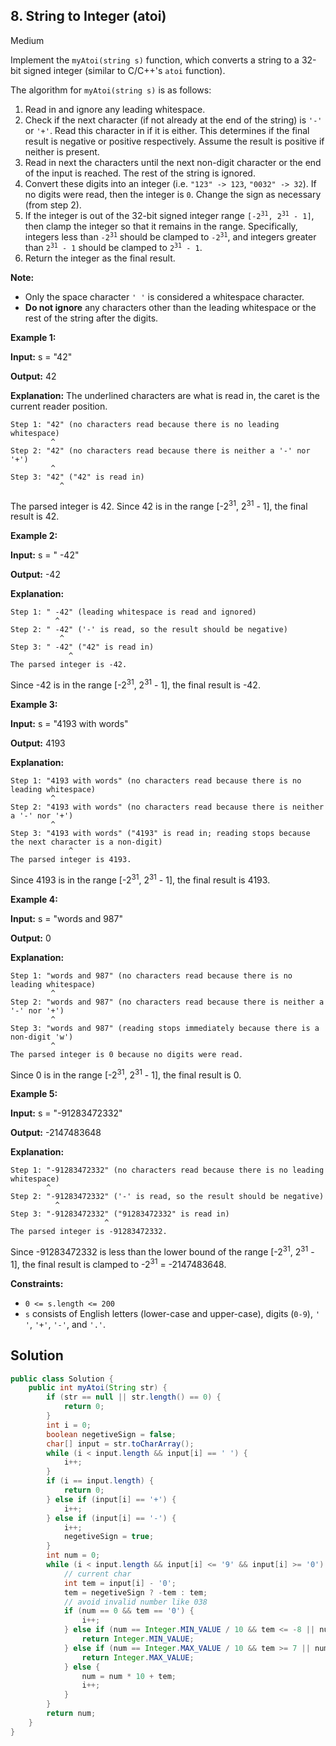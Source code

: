 ## 8\. String to Integer (atoi)

Medium

Implement the `myAtoi(string s)` function, which converts a string to a 32-bit signed integer (similar to C/C++'s `atoi` function).

The algorithm for `myAtoi(string s)` is as follows:

1.  Read in and ignore any leading whitespace.
2.  Check if the next character (if not already at the end of the string) is `'-'` or `'+'`. Read this character in if it is either. This determines if the final result is negative or positive respectively. Assume the result is positive if neither is present.
3.  Read in next the characters until the next non-digit character or the end of the input is reached. The rest of the string is ignored.
4.  Convert these digits into an integer (i.e. `"123" -> 123`, `"0032" -> 32`). If no digits were read, then the integer is `0`. Change the sign as necessary (from step 2).
5.  If the integer is out of the 32-bit signed integer range <code>[-2<sup>31</sup>, 2<sup>31</sup> - 1]</code>, then clamp the integer so that it remains in the range. Specifically, integers less than <code>-2<sup>31</sup></code> should be clamped to <code>-2<sup>31</sup></code>, and integers greater than <code>2<sup>31</sup> - 1</code> should be clamped to <code>2<sup>31</sup> - 1</code>.
6.  Return the integer as the final result.

**Note:**

*   Only the space character `' '` is considered a whitespace character.
*   **Do not ignore** any characters other than the leading whitespace or the rest of the string after the digits.

**Example 1:**

**Input:** s = "42"

**Output:** 42

**Explanation:** The underlined characters are what is read in, the caret is the current reader position.

    Step 1: "42" (no characters read because there is no leading whitespace)
             ^ 
    Step 2: "42" (no characters read because there is neither a '-' nor '+')
             ^
    Step 3: "42" ("42" is read in)
               ^

The parsed integer is 42. Since 42 is in the range [-2<sup>31</sup>, 2<sup>31</sup> - 1], the final result is 42. 

**Example 2:**

**Input:** s = " -42"

**Output:** -42

**Explanation:**

    Step 1: " -42" (leading whitespace is read and ignored)
              ^ 
    Step 2: " -42" ('-' is read, so the result should be negative)
               ^
    Step 3: " -42" ("42" is read in)
                 ^
    The parsed integer is -42.

Since -42 is in the range [-2<sup>31</sup>, 2<sup>31</sup> - 1], the final result is -42. 

**Example 3:**

**Input:** s = "4193 with words"

**Output:** 4193

**Explanation:**

    Step 1: "4193 with words" (no characters read because there is no leading whitespace)
             ^
    Step 2: "4193 with words" (no characters read because there is neither a '-' nor '+')
             ^
    Step 3: "4193 with words" ("4193" is read in; reading stops because the next character is a non-digit)
                 ^ 
    The parsed integer is 4193.

Since 4193 is in the range [-2<sup>31</sup>, 2<sup>31</sup> - 1], the final result is 4193. 

**Example 4:**

**Input:** s = "words and 987"

**Output:** 0

**Explanation:**

    Step 1: "words and 987" (no characters read because there is no leading whitespace)
             ^
    Step 2: "words and 987" (no characters read because there is neither a '-' nor '+')
             ^
    Step 3: "words and 987" (reading stops immediately because there is a non-digit 'w')
             ^
    The parsed integer is 0 because no digits were read.

Since 0 is in the range [-2<sup>31</sup>, 2<sup>31</sup> - 1], the final result is 0. 

**Example 5:**

**Input:** s = "-91283472332"

**Output:** -2147483648

**Explanation:**

    Step 1: "-91283472332" (no characters read because there is no leading whitespace)
            ^
    Step 2: "-91283472332" ('-' is read, so the result should be negative)
              ^
    Step 3: "-91283472332" ("91283472332" is read in)
                         ^
    The parsed integer is -91283472332.

Since -91283472332 is less than the lower bound of the range [-2<sup>31</sup>, 2<sup>31</sup> - 1], the final result is clamped to -2<sup>31</sup> = -2147483648.  

**Constraints:**

*   `0 <= s.length <= 200`
*   `s` consists of English letters (lower-case and upper-case), digits (`0-9`), `' '`, `'+'`, `'-'`, and `'.'`.

## Solution

```java
public class Solution {
    public int myAtoi(String str) {
        if (str == null || str.length() == 0) {
            return 0;
        }
        int i = 0;
        boolean negetiveSign = false;
        char[] input = str.toCharArray();
        while (i < input.length && input[i] == ' ') {
            i++;
        }
        if (i == input.length) {
            return 0;
        } else if (input[i] == '+') {
            i++;
        } else if (input[i] == '-') {
            i++;
            negetiveSign = true;
        }
        int num = 0;
        while (i < input.length && input[i] <= '9' && input[i] >= '0') {
            // current char
            int tem = input[i] - '0';
            tem = negetiveSign ? -tem : tem;
            // avoid invalid number like 038
            if (num == 0 && tem == '0') {
                i++;
            } else if (num == Integer.MIN_VALUE / 10 && tem <= -8 || num < Integer.MIN_VALUE / 10) {
                return Integer.MIN_VALUE;
            } else if (num == Integer.MAX_VALUE / 10 && tem >= 7 || num > Integer.MAX_VALUE / 10) {
                return Integer.MAX_VALUE;
            } else {
                num = num * 10 + tem;
                i++;
            }
        }
        return num;
    }
}
```